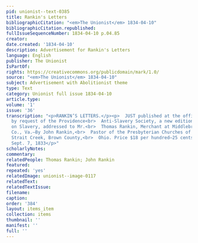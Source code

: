 ```yaml
---
pid: unionist--text-0385
title: Rankin's Letters
bibliographicCitation: "<em>The Unionist</em> 1834-04-10"
bibliographicCitation.republished: 
fullIssueSequenceNumber: 1834-04-10 p.04.85
creator: 
date.created: '1834-04-10'
description: Advertisement for Rankin's Letters
language: English
publisher: The Unionist
IsPartOf: 
rights: https://creativecommons.org/publicdomain/mark/1.0/
source: "<em>The Unionist</em> 1834-04-10"
subject: Advertisement with Abolitionist theme
type: Text
category: Unionist full issue 1834-04-10
article.type: 
volume: '1'
issue: '36'
transcription: "<p>RANKIN’S LETTERS.</p><p>  JUST published at the office of the Liberator,
  by request of the Providence<br>  Anti-Slavery Society, a new edition of ‘Letters
  on Slavery, addressed to Mr.<br>  Thomas Rankin, Merchant at Middlebrook, Augusta
  Co., Va.—By John Rankin,<br>  Pastor of the Presbyterian Churches of Ripley and
  Strait Creek, Brown County,<br>  Ohio. Price $18 per hundred—25 cents single.<br></p><p>Boston,
  Sept. 7, 1833</p>"
scholarlyNotes: 
commentary: 
relatedPeople: Thomas Rankin; John Rankin
featured: 
repeated: 'yes'
relatedImage: unionist--image-0117
relatedText: 
relatedTextIssue: 
filename: 
caption: 
order: '384'
layout: items_item
collection: items
thumbnail: ''
manifest: ''
full: ''
---
```

